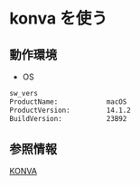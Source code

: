 # konva を使う

## 動作環境

- OS

```bash
sw_vers
ProductName:            macOS
ProductVersion:         14.1.2
BuildVersion:           23B92
```

## 参照情報

[KONVA](https://konvajs.org)
